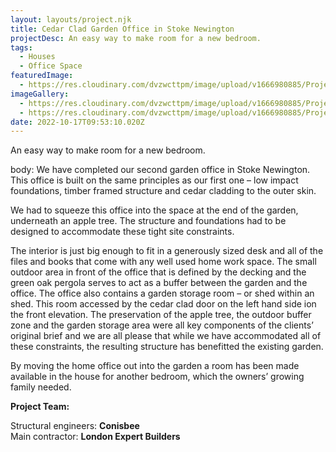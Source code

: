 ```yaml
---
layout: layouts/project.njk
title: Cedar Clad Garden Office in Stoke Newington
projectDesc: An easy way to make room for a new bedroom.
tags:
  - Houses
  - Office Space
featuredImage:
  - https://res.cloudinary.com/dvzwcttpm/image/upload/v1666980885/Projects/Cedar%20Clad%20Garden%20Office%20in%20Stoke%20Newington/cedar-clad-garden-studio-hackney-stoke-newington-N16-douglas-architects_thy4qn.jpg
imageGallery:
  - https://res.cloudinary.com/dvzwcttpm/image/upload/v1666980885/Projects/Cedar%20Clad%20Garden%20Office%20in%20Stoke%20Newington/garden-studio-hackney-stoke-newington-douglas-architects_nfzdsn.jpg
  - https://res.cloudinary.com/dvzwcttpm/image/upload/v1666980885/Projects/Cedar%20Clad%20Garden%20Office%20in%20Stoke%20Newington/cedar-clad-garden-studio-hackney-stoke-newington-N16-douglas-architects_thy4qn.jpg
date: 2022-10-17T09:53:10.020Z
---
```

An easy way to make room for a new bedroom.

body:
We have completed our second garden office in Stoke Newington. This office is built on the same principles as our first one – low impact foundations, timber framed structure and cedar cladding to the outer skin.

We had to squeeze this office into the space at the end of the garden, underneath an apple tree. The structure and foundations had to be designed to accommodate these tight site constraints.

The interior is just big enough to fit in a generously sized desk and all of the files and books that come with any well used home work space. The small outdoor area in front of the office that is defined by the decking and the green oak pergola serves to act as a buffer between the garden and the office. The office also contains a garden storage room – or shed within an shed. This room accessed by the cedar clad door on the left hand side ion the front elevation. The preservation of the apple tree, the outdoor buffer zone and the garden storage area were all key components of the clients’ original brief and we are all please that while we have accommodated all of these constraints, the resulting structure has benefitted the existing garden.

By moving the home office out into the garden a room has been made available in the house for another bedroom, which the owners’ growing family needed.

**Project Team:**

Structural engineers: **Conisbee**\
Main contractor: **London Expert Builders**